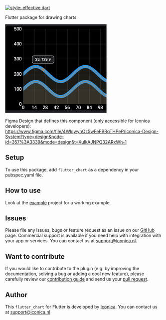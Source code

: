[![style: effective dart](https://img.shields.io/badge/style-effective_dart-40c4ff.svg)](https://github.com/tenhobi/effective_dart)

Flutter package for drawing charts

![Example image of a simple chart](example.png)

Figma Design that defines this component (only accessible for Iconica developers): https://www.figma.com/file/4WkjwynOz5wFeFBRqTHPeP/Iconica-Design-System?type=design&node-id=357%3A3339&mode=design&t=XulkAJNPQ32ARxWh-1

## Setup

To use this package, add `flutter_chart` as a dependency in your pubspec.yaml file.

## How to use

Look at the [example](./example/lib/main.dart) project for a working example.

## Issues

Please file any issues, bugs or feature request as an issue on our [GitHub](https://github.com/Iconica-Development/flutter_chart/issues) page. Commercial support is available if you need help with integration with your app or services. You can contact us at [support@iconica.nl](mailto:support@iconica.nl).

## Want to contribute

If you would like to contribute to the plugin (e.g. by improving the documentation, solving a bug or adding a cool new feature), please carefully review our [contribution guide](./CONTRIBUTING.md) and send us your [pull request](https://github.com/Iconica-Development/flutter_chart/pulls).

## Author

This `flutter_chart` for Flutter is developed by [Iconica](https://iconica.nl). You can contact us at <support@iconica.nl>
